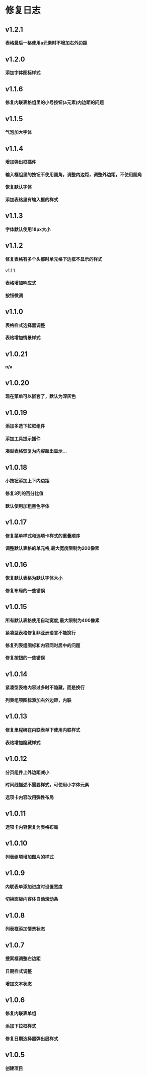 修复日志
=========

v1.2.1
----
#### 表格最后一格使用a元素时不增加右外边距

v1.2.0
----
#### 添加字体图标样式

v1.1.6
----
#### 修复内联表格组里的小号按钮(a元素)内边距的问题

v1.1.5
----
#### 气泡加大字体

v1.1.4
---- 
#### 增加弹出框插件
#### 输入框组里的按钮不使用圆角，调整内边距，调整外边距，不使用圆角
#### 恢复默认字体
#### 添加表格里有输入框的样式

v1.1.3
---- 
#### 字体默认使用18px大小

v1.1.2
----
#### 修复表格有多个头部时单元格下边框不显示的样式

v1.1.1
#### 表格增加响应式
#### 按钮微调

v1.1.0
----
#### 表格样式选择器调整
#### 表格增加情景样式

v1.0.21
----
#### n/a

v1.0.20
----
#### 现在菜单可以嵌套了，默认为深灰色

v1.0.19
----
#### 添加多选下拉框组件
#### 添加工具提示插件
#### 凑型表格恢复为内容超出显示...

v1.0.18
----
#### 小按钮添加上下内边距
#### 修复3列的百分比值
#### 默认使用加粗黑色字体

v1.0.17
----
#### 修复菜单样式和选项卡样式的重叠顺序
#### 调整默认表格的单元格,最大宽度限制为200像素

v1.0.16
----
#### 恢复默认表格为默认字体大小
#### 修复布局的一些错误

v1.0.15
----
#### 所有默认表格使用自动宽度,最大限制为400像素
#### 紧凑型表格修复非亚洲语言不能换行
#### 修复列表组图标和内容同时居中的问题
#### 修复按钮的一些错误

v1.0.14
----
#### 紧凑型表格内容过多时不隐藏，而是换行
#### 列表组项图标添加右外边距，内联

v1.0.13
----
#### 修复里程碑在内联表单下使用内联样式
#### 表格增加隐藏样式

v1.0.12
----
#### 分页组件上外边距减小
#### 时间线描述不需要样式，可使用小字体元素
#### 选项卡内容改用弹性布局

v1.0.11
----
#### 选项卡内容恢复为表格布局

v1.0.10
----
#### 列表组项增加图片的样式

v1.0.9
----
#### 内联表单添加进度时设置宽度
#### 切换面板内容体自动滚动条

v1.0.8
----
#### 列表框添加情景状态

v1.0.7
----
#### 搜索框调整右边距
#### 日期样式调整
#### 增加文本状态

v1.0.6
-----
#### 修复内联表单组
#### 添加下拉框样式
#### 修复日期选择器弹出层样式

v1.0.5
-----
#### 创建项目